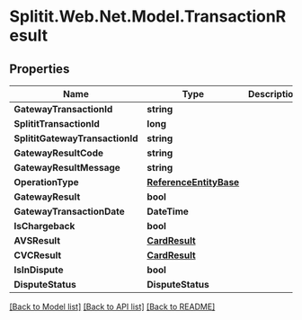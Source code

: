 # Splitit.Web.Net.Model.TransactionResult

## Properties

Name | Type | Description | Notes
------------ | ------------- | ------------- | -------------
**GatewayTransactionId** | **string** |  | [optional] 
**SplititTransactionId** | **long** |  | 
**SplititGatewayTransactionId** | **string** |  | [optional] 
**GatewayResultCode** | **string** |  | [optional] 
**GatewayResultMessage** | **string** |  | [optional] 
**OperationType** | [**ReferenceEntityBase**](ReferenceEntityBase.md) |  | [optional] 
**GatewayResult** | **bool** |  | 
**GatewayTransactionDate** | **DateTime** |  | 
**IsChargeback** | **bool** |  | 
**AVSResult** | [**CardResult**](CardResult.md) |  | [optional] 
**CVCResult** | [**CardResult**](CardResult.md) |  | [optional] 
**IsInDispute** | **bool** |  | [optional] 
**DisputeStatus** | **DisputeStatus** |  | [optional] 

[[Back to Model list]](../README.md#documentation-for-models) [[Back to API list]](../README.md#documentation-for-api-endpoints) [[Back to README]](../README.md)

